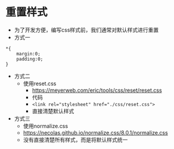 # 重置样式
- 为了开发方便，编写css样式前，我们通常对默认样式进行重置
- 方式一
```
*{
    margin:0;
    padding:0;
}
```
- 方式二
  - 使用reset.css
    - https://meyerweb.com/eric/tools/css/reset/reset.css
    - 代码
    - `<link rel="stylesheet" href="./css/reset.css">`
    - 直接清楚默认样式
- 方式三
  - 使用normalize.css
  - https://necolas.github.io/normalize.css/8.0.1/normalize.css
  - 没有直接清楚所有样式，而是将默认样式统一
